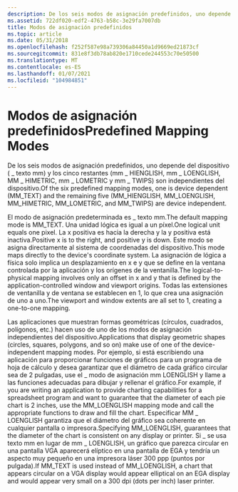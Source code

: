 ```yaml
---
description: De los seis modos de asignación predefinidos, uno depende del dispositivo ( \_ texto mm) y los cinco restantes (mm \_ HIENGLISH, mm \_ LOENGLISH, MM \_ HIMETRIC, mm \_ LOMETRIC y mm \_ TWIPS) son independientes del dispositivo.
ms.assetid: 722df020-edf2-4763-b58c-3e29fa7007db
title: Modos de asignación predefinidos
ms.topic: article
ms.date: 05/31/2018
ms.openlocfilehash: f252f587e98a739306a84450a1d9669ed21873cf
ms.sourcegitcommit: 831e8f3db78ab820e1710cede244553c70e50500
ms.translationtype: MT
ms.contentlocale: es-ES
ms.lasthandoff: 01/07/2021
ms.locfileid: "104984851"
---
```

# <a name="predefined-mapping-modes"></a><span data-ttu-id="777e9-103">Modos de asignación predefinidos</span><span class="sxs-lookup"><span data-stu-id="777e9-103">Predefined Mapping Modes</span></span>

<span data-ttu-id="777e9-104">De los seis modos de asignación predefinidos, uno depende del dispositivo ( \_ texto mm) y los cinco restantes (mm \_ HIENGLISH, mm \_ LOENGLISH, MM \_ HIMETRIC, mm \_ LOMETRIC y mm \_ TWIPS) son independientes del dispositivo.</span><span class="sxs-lookup"><span data-stu-id="777e9-104">Of the six predefined mapping modes, one is device dependent (MM\_TEXT) and the remaining five (MM\_HIENGLISH, MM\_LOENGLISH, MM\_HIMETRIC, MM\_LOMETRIC, and MM\_TWIPS) are device independent.</span></span>

<span data-ttu-id="777e9-105">El modo de asignación predeterminada es \_ texto mm.</span><span class="sxs-lookup"><span data-stu-id="777e9-105">The default mapping mode is MM\_TEXT.</span></span> <span data-ttu-id="777e9-106">Una unidad lógica es igual a un píxel.</span><span class="sxs-lookup"><span data-stu-id="777e9-106">One logical unit equals one pixel.</span></span> <span data-ttu-id="777e9-107">La x positiva es hacia la derecha y la y positiva está inactiva.</span><span class="sxs-lookup"><span data-stu-id="777e9-107">Positive x is to the right, and positive y is down.</span></span> <span data-ttu-id="777e9-108">Este modo se asigna directamente al sistema de coordenadas del dispositivo.</span><span class="sxs-lookup"><span data-stu-id="777e9-108">This mode maps directly to the device's coordinate system.</span></span> <span data-ttu-id="777e9-109">La asignación de lógica a física solo implica un desplazamiento en x e y que se define en la ventana controlada por la aplicación y los orígenes de la ventanilla.</span><span class="sxs-lookup"><span data-stu-id="777e9-109">The logical-to-physical mapping involves only an offset in x and y that is defined by the application-controlled window and viewport origins.</span></span> <span data-ttu-id="777e9-110">Todas las extensiones de ventanilla y de ventana se establecen en 1, lo que crea una asignación de uno a uno.</span><span class="sxs-lookup"><span data-stu-id="777e9-110">The viewport and window extents are all set to 1, creating a one-to-one mapping.</span></span>

<span data-ttu-id="777e9-111">Las aplicaciones que muestran formas geométricas (círculos, cuadrados, polígonos, etc.) hacen uso de uno de los modos de asignación independientes del dispositivo.</span><span class="sxs-lookup"><span data-stu-id="777e9-111">Applications that display geometric shapes (circles, squares, polygons, and so on) make use of one of the device-independent mapping modes.</span></span> <span data-ttu-id="777e9-112">Por ejemplo, si está escribiendo una aplicación para proporcionar funciones de gráficos para un programa de hoja de cálculo y desea garantizar que el diámetro de cada gráfico circular sea de 2 pulgadas, use el \_ modo de asignación mm LOENGLISH y llame a las funciones adecuadas para dibujar y rellenar el gráfico.</span><span class="sxs-lookup"><span data-stu-id="777e9-112">For example, if you are writing an application to provide charting capabilities for a spreadsheet program and want to guarantee that the diameter of each pie chart is 2 inches, use the MM\_LOENGLISH mapping mode and call the appropriate functions to draw and fill the chart.</span></span> <span data-ttu-id="777e9-113">Especificar MM \_ LOENGLISH garantiza que el diámetro del gráfico sea coherente en cualquier pantalla o impresora.</span><span class="sxs-lookup"><span data-stu-id="777e9-113">Specifying MM\_LOENGLISH, guarantees that the diameter of the chart is consistent on any display or printer.</span></span> <span data-ttu-id="777e9-114">Si \_ se usa texto mm en lugar de mm \_ LOENGLISH, un gráfico que parezca circular en una pantalla VGA aparecerá elíptico en una pantalla de EGA y tendría un aspecto muy pequeño en una impresora láser 300 ppp (puntos por pulgada).</span><span class="sxs-lookup"><span data-stu-id="777e9-114">If MM\_TEXT is used instead of MM\_LOENGLISH, a chart that appears circular on a VGA display would appear elliptical on an EGA display and would appear very small on a 300 dpi (dots per inch) laser printer.</span></span>

 

 



